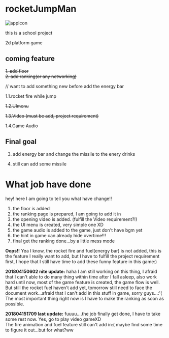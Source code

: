 # rocketJumpMan
![appIcon](https://truth.bahamut.com.tw/s01/201804/79401d9d092f0f16f3e3b62f4c4717ff.PNG)

this is a school project

2d platform game

coming feature
----------------
~~1. add floor~~  
~~2. add ranking(or any networking)~~


// want to add something new before add the energy bar


1.1.rocket fire while jump


~~1.2.UImenu~~


~~1.3.Video (must be add, project requirement)~~


~~1.4.Game Audio~~

Final goal
-----

3. add energy bar and change the missile to the enery drinks


4. still can add some missile


What job have done
===========
hey! here I am going to tell you what have change!!
1. the floor is added
2. the ranking page is prepared, I am going to add it in
3. the opening video is added. (fulfill the Video requirement?!)
4. the UI menu is created, very simple one XD
5. the game audio is added to the game, just don't have bgm yet
6. the hint in game can already hide overtime!!!
7. final get the ranking done...by a little mess mode

__Oops!!__
Yea I know, the rocket fire and fuel(energy bar) is not added, this is the feature I really want to add, but I have to fulfill the project requirement first, I hope that I still have time to add these funny feature in this game:)

__201804150602 nite update:__
haha I am still working on this thing, I afraid that I can't able to do many thing within time after I fall asleep, also work hard until now, most of the game feature is created, the game flow is well. But still the rocket fuel haven't add yet, tomorrow still need to face the document work...afraid that I can't add in this stuff in game, sorry guys...:'(  
The most important thing right now is I have to make the ranking as soon as possible.

__201804151709 last update:__
fuuuu....the job finally get done, I have to take some rest now. Yes, go to play video gameXD  
The fire animation and fuel feature still can't add in:( maybe find some time to figure it out...but for what?ww
